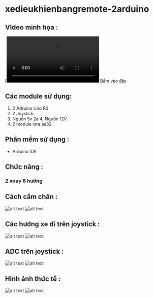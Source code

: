 # xedieukhienbangremote-2arduino
## VIdeo minh họa :
[![Watch the video](https://github.com/dungchivas722/xedieukhienbangremote-2arduino/blob/main/Video/1.mp4)
[Bấm vào đây](Link)
## Các module sử dụng:

1. 2 Adruino Uno R3
2. 2 Joystick
3. Nguồn 5v 2a 
4, Nguồn 12V
5. 2 module lora as32

## Phần mềm sử dụng : 

- Arduino IDE

## Chức năng :
### 2 xoay 8 hướng
## Cách cắm chân :
![alt text](https://github.com/dungchivas722/xedieukhienbangremote-2arduino/blob/main/Picture/5.jpg)
![alt text](https://github.com/dungchivas722/xedieukhienbangremote-2arduino/blob/main/Picture/6.jpg)
## Các hướng xe đi trên joystick :
![alt text](https://github.com/dungchivas722/xedieukhienbangremote-2arduino/blob/main/Picture/1.png)
![alt text](https://github.com/dungchivas722/xedieukhienbangremote-2arduino/blob/main/Picture/2.png)
## ADC trên joystick :
![alt text](https://github.com/dungchivas722/xedieukhienbangremote-2arduino/blob/main/Picture/3.jpg)
![alt text](https://github.com/dungchivas722/xedieukhienbangremote-2arduino/blob/main/Picture/4.jpg)
## Hình ảnh thức tế :
![alt text](https://github.com/dungchivas722/xedieukhienbangremote-2arduino/blob/main/Picture/7.jpg)
![alt text](https://github.com/dungchivas722/xedieukhienbangremote-2arduino/blob/main/Picture/8.jpg)
